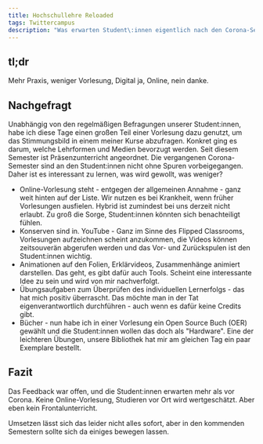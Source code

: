 ```yaml
---
title: Hochschullehre Reloaded
tags: Twittercampus 
description: "Was erwarten Student\:innen eigentlich nach den Corona-Semestern von der Lehre?"
---
```


## tl;dr

Mehr Praxis, weniger Vorlesung, Digital ja, Online, nein danke.  

## Nachgefragt

Unabhängig von den regelmäßigen Befragungen unserer Student:innen, habe ich diese Tage einen großen Teil einer Vorlesung dazu genutzt, um das Stimmungsbild in einem meiner Kurse abzufragen. Konkret ging es darum, welche Lehrformen und Medien bevorzugt werden. Seit diesem Semester ist Präsenzunterricht angeordnet. Die vergangenen Corona-Semester sind an den Student:innen nicht ohne Spuren vorbeigegangen. Daher ist es interessant zu lernen, was wird gewollt, was weniger? 

- Online-Vorlesung steht - entgegen der allgemeinen Annahme - ganz weit hinten auf der Liste. Wir nutzen es bei Krankheit, wenn früher Vorlesungen ausfielen. Hybrid ist zumindest bei uns derzeit nicht erlaubt. Zu groß die Sorge, Student:innen könnten sich benachteiligt fühlen.
- Konserven sind in. YouTube - Ganz im Sinne des Flipped Classrooms, Vorlesungen aufzeichnen scheint anzukommen, die Videos können zeitsouverän abgerufen werden und das Vor- und Zurückspulen ist den Student:innen wichtig. 
- Animationen auf den Folien, Erklärvideos, Zusammenhänge animiert darstellen. Das geht, es gibt dafür auch Tools. Scheint eine interessante Idee zu sein und wird von mir nachverfolgt. 
- Übungsaufgaben zum Überprüfen des individuellen Lernerfolgs - das hat mich positiv überrascht. Das möchte man in der Tat eigenverantwortlich durchführen - auch wenn es dafür keine Credits gibt. 
-	Bücher - nun habe ich in einer Vorlesung ein Open Source Buch (OER) gewählt und die Student:innen wollen das doch als "Hardware". Eine der leichteren Übungen, unsere Bibliothek hat mir am gleichen Tag ein paar Exemplare bestellt.

## Fazit

Das Feedback war offen, und die Student:innen erwarten mehr als vor Corona. Keine Online-Vorlesung, Studieren vor Ort wird wertgeschätzt. Aber eben kein Frontalunterricht. 

Umsetzen lässt sich das leider nicht alles sofort, aber in den kommenden Semestern sollte sich da einiges bewegen lassen.